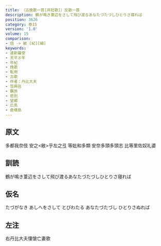 ```yaml
---
title: （古挽歌一首[并短歌]）反歌一首
description: 鶴が鳴き葦辺をさして飛び渡るあなたづたづしひとりさ寝れば
position: 3626
category: 巻15
version: '1.0'
volume: 15
comparison:
- 倍 -> 敝 [紀][細]
keywords:
- 遣新羅使
- 天平８年
- 年紀
- 挽歌
- 転用
- 古歌
- 作者：丹比大夫
- 笠麻呂
- 羈旅
- 悲別
- 望郷
- 広島
- 倉橋島
---
```


## 原文

多都我奈伎 安之<敝>乎左之弖 等妣和多類 安奈多頭多頭志 比等里佐奴礼婆

## 訓読

鶴が鳴き葦辺をさして飛び渡るあなたづたづしひとりさ寝れば

## 仮名

たづがなき あしへをさして とびわたる あなたづたづし ひとりさぬれば

## 左注

右丹比大夫悽愴亡妻歌
